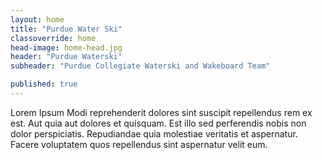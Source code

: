 ```yaml
---
layout: home
title: "Purdue Water Ski"
classoverride: home
head-image: home-head.jpg
header: "Purdue Waterski"
subheader: "Purdue Collegiate Waterski and Wakeboard Team"

published: true
---
```


Lorem Ipsum Modi reprehenderit dolores sint suscipit repellendus rem ex est. Aut quia aut dolores et quisquam. Est illo sed perferendis nobis non dolor perspiciatis. Repudiandae quia molestiae veritatis et aspernatur. Facere voluptatem quos repellendus sint aspernatur velit eum.
